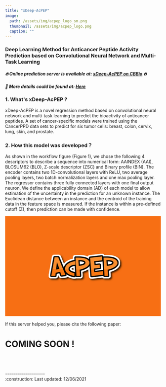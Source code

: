 ```yaml
---
title: "xDeep-AcPEP"
image: 
  path: /assets/img/acpep_logo_sm.png     
  thumbnail: /assets/img/acpep_logo.png   
  caption: ""
---
```


### Deep Learning Method for Anticancer Peptide Activity Prediction based on Convolutional Neural Network and Multi-Task Learning

##### :fire: Online prediction server is available at: [xDeep-AcPEP on CBBio](https://cbbio.online/BESTox/) :fire:
##### :beginner: More details could be found at: [Here](https://cbbio.online/BESTox/?action=datamethod)

### 1. What's xDeep-AcPEP ?
xDeep-AcPEP is a novel regression method based on convolutional neural network and multi-task learning to predict the bioactivity of anticancer peptides. A set of cancer-specific models were trained using the CancerPPD data sets to predict for six tumor cells: breast, colon, cervix, lung, skin, and prostate.

### 2. How this model was developed？
As shown in the workflow figure (Figure 1), we chose the following 4 descriptors to describe a sequence into numerical form: AAINDEX (AAI), BLOSUM62 (BLO), Z-scale descriptor (ZSC) and Binary profile (BIN). The encoder contains two 1D-convolutional layers with ReLU, two average pooling layers, two batch normalization layers and one max pooling layer. The regressor contains three fully connected layers with one final output neuron. We define the applicability domain (AD) of each model to allow estimation of the uncertainty in the prediction for an unknown instance. The Euclidean distance between an instance and the centroid of the training data in the feature space is measured. If the instance is within a pre-defined cutoff (Z), then prediction can be made with confidence.

<img src="/assets/img/acpep_logo.png" class="align-left" alt="">


If this server helped you, please cite the following paper:
# COMING SOON !
<br/>
<br/>
<br/>
--------------------<br/>
:construction: Last updated: 12/06/2021
